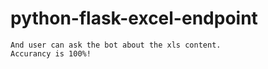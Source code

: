 # python-flask-excel-endpoint

``` # This is project for customize bot for xls file that user given.
And user can ask the bot about the xls content. 
Accurancy is 100%!
